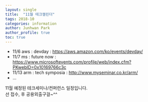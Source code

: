 ```yaml
---
layout: single
title:  "11월 테크캘린더"
tags: 2018-10
categories: information
author: Junhwan Park
author_profile: true
toc: true
---
```

* 11/6 aws : devday : https://aws.amazon.com/ko/events/devday/ <br>
* 11/7 ms : future now : https://www.microsoftevents.com/profile/web/index.cfm?PKwebID=0x10169766c3c <br>
* 11/13 arm : tech symposia : http://www.myseminar.co.kr/arm/ <br>
* ... <br>

11월 예정된 테크세미나/컨퍼런스 일정입니다.<br>
선 접수, 후 공용외출구걸~^^<br>

